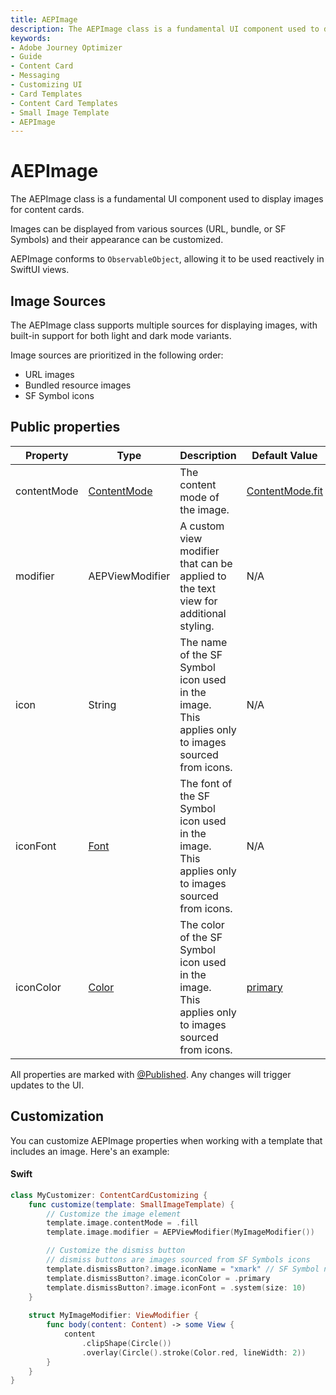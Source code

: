 ```yaml
---
title: AEPImage
description: The AEPImage class is a fundamental UI component used to display images for content cards.
keywords:
- Adobe Journey Optimizer
- Guide
- Content Card
- Messaging
- Customizing UI
- Card Templates
- Content Card Templates
- Small Image Template
- AEPImage
---
```


# AEPImage

The AEPImage class is a fundamental UI component used to display images for content cards.

Images can be displayed from various sources (URL, bundle, or SF Symbols) and their appearance can be customized.

AEPImage conforms to `ObservableObject`, allowing it to be used reactively in SwiftUI views.

## Image Sources

The AEPImage class supports multiple sources for displaying images, with built-in support for both light and dark mode variants.

Image sources are prioritized in the following order:

* URL images
* Bundled resource images
* SF Symbol icons

## Public properties

| Property | Type | Description | Default Value |
| --- | --- | --- | --- |
| contentMode | [ContentMode](https://developer.apple.com/documentation/uikit/uiview/1622619-contentmode) | The content mode of the image.|[ContentMode.fit](https://developer.apple.com/documentation/swiftui/contentmode/fit)
| modifier | AEPViewModifier | A custom view modifier that can be applied to the text view for additional styling. | N/A  |
| icon | String |	The name of the SF Symbol icon used in the image.<br/> This applies only to images sourced from icons. |	N/A |
| iconFont |	[Font](https://developer.apple.com/documentation/swiftui/font) |	The font of the SF Symbol icon used in the image.<br/>This applies only to images sourced from icons. |	N/A |
| iconColor |	[Color](https://developer.apple.com/documentation/swiftui/color) |	The color of the SF Symbol icon used in the image.<br/> This applies only to images sourced from icons.| [primary](https://developer.apple.com/documentation/swiftui/color/primary) |

<InlineAlert variant="info" slots="text"/>

All properties are marked with [@Published](https://developer.apple.com/documentation/combine/published). Any changes will trigger updates to the UI.

## Customization

You can customize AEPImage properties when working with a template that includes an image. Here's an example:

<CodeBlock slots="heading, code" repeat="1" languages="Swift" />

#### Swift

```swift
class MyCustomizer: ContentCardCustomizing {
    func customize(template: SmallImageTemplate) {
        // Customize the image element
        template.image.contentMode = .fill
        template.image.modifier = AEPViewModifier(MyImageModifier())

        // Customize the dismiss button
        // dismiss buttons are images sourced from SF Symbols icons
        template.dismissButton?.image.iconName = "xmark" // SF Symbol name
        template.dismissButton?.image.iconColor = .primary
        template.dismissButton?.image.iconFont = .system(size: 10)        
    }
    
    struct MyImageModifier: ViewModifier {
        func body(content: Content) -> some View {
            content
                .clipShape(Circle())
                .overlay(Circle().stroke(Color.red, lineWidth: 2))
        }
    }
}
```
